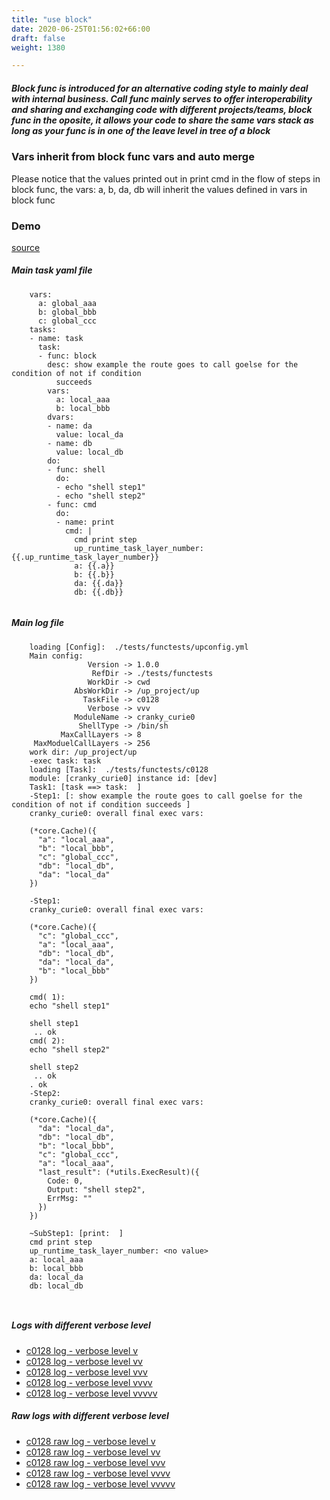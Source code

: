 ```yaml
---
title: "use block"
date: 2020-06-25T01:56:02+66:00
draft: false
weight: 1380

---
```


##### Block func is introduced for an alternative coding style to mainly deal with internal business. Call func mainly serves to offer interoperability and sharing and exchanging code with different projects/teams, block func in the oposite, it allows your code to share the same vars stack as long as your func is in one of the leave level in tree of a block


### Vars inherit from block func vars and auto merge


Please notice that the values printed out in print cmd in the flow of steps in block func, the vars: a, b, da, db will inherit the values defined in vars in block func











### Demo








[source](https://github.com/upcmd/up/blob/master/tests/functests/c0128.yml)

##### Main task yaml file
```
    vars:
      a: global_aaa
      b: global_bbb
      c: global_ccc
    tasks:
    - name: task
      task:
      - func: block
        desc: show example the route goes to call goelse for the condition of not if condition
          succeeds
        vars:
          a: local_aaa
          b: local_bbb
        dvars:
        - name: da
          value: local_da
        - name: db
          value: local_db
        do:
        - func: shell
          do:
          - echo "shell step1"
          - echo "shell step2"
        - func: cmd
          do:
          - name: print
            cmd: |
              cmd print step
              up_runtime_task_layer_number: {{.up_runtime_task_layer_number}}
              a: {{.a}}
              b: {{.b}}
              da: {{.da}}
              db: {{.db}}
    
```
##### Main log file
```
    loading [Config]:  ./tests/functests/upconfig.yml
    Main config:
                 Version -> 1.0.0
                  RefDir -> ./tests/functests
                 WorkDir -> cwd
              AbsWorkDir -> /up_project/up
                TaskFile -> c0128
                 Verbose -> vvv
              ModuleName -> cranky_curie0
               ShellType -> /bin/sh
           MaxCallLayers -> 8
     MaxModuelCallLayers -> 256
    work dir: /up_project/up
    -exec task: task
    loading [Task]:  ./tests/functests/c0128
    module: [cranky_curie0] instance id: [dev]
    Task1: [task ==> task:  ]
    -Step1: [: show example the route goes to call goelse for the condition of not if condition succeeds ]
    cranky_curie0: overall final exec vars:
    
    (*core.Cache)({
      "a": "local_aaa",
      "b": "local_bbb",
      "c": "global_ccc",
      "db": "local_db",
      "da": "local_da"
    })
    
    -Step1:
    cranky_curie0: overall final exec vars:
    
    (*core.Cache)({
      "c": "global_ccc",
      "a": "local_aaa",
      "db": "local_db",
      "da": "local_da",
      "b": "local_bbb"
    })
    
    cmd( 1):
    echo "shell step1"
    
    shell step1
     .. ok
    cmd( 2):
    echo "shell step2"
    
    shell step2
     .. ok
    . ok
    -Step2:
    cranky_curie0: overall final exec vars:
    
    (*core.Cache)({
      "da": "local_da",
      "db": "local_db",
      "b": "local_bbb",
      "c": "global_ccc",
      "a": "local_aaa",
      "last_result": (*utils.ExecResult)({
        Code: 0,
        Output: "shell step2",
        ErrMsg: ""
      })
    })
    
    ~SubStep1: [print:  ]
    cmd print step
    up_runtime_task_layer_number: <no value>
    a: local_aaa
    b: local_bbb
    da: local_da
    db: local_db
    
    
```


##### Logs with different verbose level
* [c0128 log - verbose level v](../../logs/c0128_v)
* [c0128 log - verbose level vv](../../logs/c0128_vv)
* [c0128 log - verbose level vvv](../../logs/c0128_vvvv)
* [c0128 log - verbose level vvvv](../../logs/c0128_vvvv)
* [c0128 log - verbose level vvvvv](../../logs/c0128_vvvvv)

##### Raw logs with different verbose level
* [c0128 raw log - verbose level v](../../reflogs/c0128_v.log)
* [c0128 raw log - verbose level vv](../../reflogs/c0128_vv.log)
* [c0128 raw log - verbose level vvv](../../reflogs/c0128_vvv.log)
* [c0128 raw log - verbose level vvvv](../../reflogs/c0128_vvvv.log)
* [c0128 raw log - verbose level vvvvv](../../reflogs/c0128_vvvvv.log)







